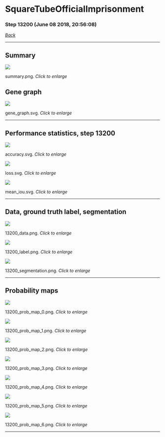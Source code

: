 # SquareTubeOfficialImprisonment

### Step 13200 (June 08 2018, 20:56:08)

[_Back_](..)

---

## Summary

<div class="images"><a href="media/summary.png"><img  src="media/summary.png" align="center"></a><p>summary.png. <i>Click to enlarge</i></p></div>

## Gene graph

<div class="images"><a href="media/gene_graph.svg"><img  src="media/gene_graph.svg" align="center"></a><p>gene_graph.svg. <i>Click to enlarge</i></p></div>

---

## Performance statistics, step 13200

<div class="images"><a href="media/accuracy.svg"><img class="mini" src="media/accuracy.svg" align="center"></a><p>accuracy.svg. <i>Click to enlarge</i></p></div>
<div class="images"><a href="media/loss.svg"><img class="mini" src="media/loss.svg" align="center"></a><p>loss.svg. <i>Click to enlarge</i></p></div>
<div class="images"><a href="media/mean_iou.svg"><img class="mini" src="media/mean_iou.svg" align="center"></a><p>mean_iou.svg. <i>Click to enlarge</i></p></div>

---

## Data, ground truth label, segmentation

<div class="images"><a href="media/13200_data.png"><img class="mini" src="media/13200_data.png" align="center"></a><p>13200_data.png. <i>Click to enlarge</i></p></div>
<div class="images"><a href="media/13200_label.png"><img class="mini" src="media/13200_label.png" align="center"></a><p>13200_label.png. <i>Click to enlarge</i></p></div>
<div class="images"><a href="media/13200_segmentation.png"><img class="mini" src="media/13200_segmentation.png" align="center"></a><p>13200_segmentation.png. <i>Click to enlarge</i></p></div>

---

## Probability maps

<div class="images"><a href="media/13200_prob_map_0.png"><img class="mini" src="media/13200_prob_map_0.png" align="center"></a><p>13200_prob_map_0.png. <i>Click to enlarge</i></p></div>
<div class="images"><a href="media/13200_prob_map_1.png"><img class="mini" src="media/13200_prob_map_1.png" align="center"></a><p>13200_prob_map_1.png. <i>Click to enlarge</i></p></div>
<div class="images"><a href="media/13200_prob_map_2.png"><img class="mini" src="media/13200_prob_map_2.png" align="center"></a><p>13200_prob_map_2.png. <i>Click to enlarge</i></p></div>
<div class="images"><a href="media/13200_prob_map_3.png"><img class="mini" src="media/13200_prob_map_3.png" align="center"></a><p>13200_prob_map_3.png. <i>Click to enlarge</i></p></div>
<div class="images"><a href="media/13200_prob_map_4.png"><img class="mini" src="media/13200_prob_map_4.png" align="center"></a><p>13200_prob_map_4.png. <i>Click to enlarge</i></p></div>
<div class="images"><a href="media/13200_prob_map_5.png"><img class="mini" src="media/13200_prob_map_5.png" align="center"></a><p>13200_prob_map_5.png. <i>Click to enlarge</i></p></div>
<div class="images"><a href="media/13200_prob_map_6.png"><img class="mini" src="media/13200_prob_map_6.png" align="center"></a><p>13200_prob_map_6.png. <i>Click to enlarge</i></p></div>

---


